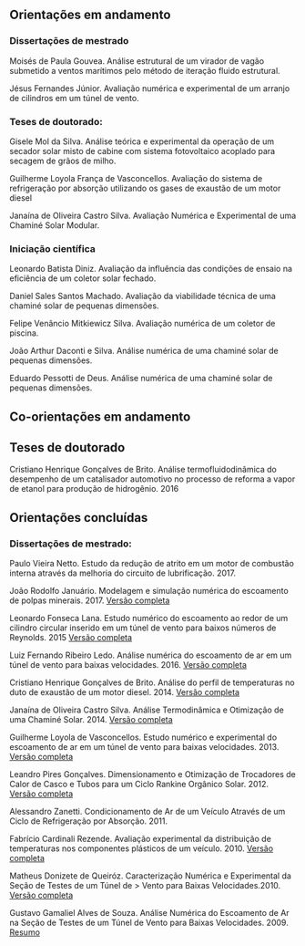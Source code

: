 ## **Orientações em andamento**

### Dissertações de mestrado

Moisés de Paula Gouvea. Análise estrutural de um virador de vagão submetido a ventos marítimos pelo método de iteração fluido estrutural. 

Jésus Fernandes Júnior. Avaliação numérica e experimental de um arranjo de cilindros em um túnel de vento. 

### Teses de doutorado:

Gisele Mol da Silva. Análise teórica e experimental da operação de um secador solar misto de cabine com sistema fotovoltaico acoplado para secagem de grãos de milho.

Guilherme Loyola França de Vasconcellos. Avaliação do sistema de refrigeração por absorção utilizando os gases de exaustão de um motor diesel

Janaína de Oliveira Castro Silva. Avaliação Numérica e Experimental de uma Chaminé Solar Modular.

### Iniciação científica

Leonardo Batista Diniz. Avaliação da influência das condições de ensaio na eficiência de um coletor solar fechado.

Daniel Sales Santos Machado. Avaliação da viabilidade técnica de uma chaminé solar de pequenas dimensões.

Felipe Venâncio Mitkiewicz Silva. Avaliação numérica de um coletor de piscina. 

João Arthur Daconti e Silva. Análise numérica de uma chaminé solar de pequenas dimensões.

Eduardo Pessotti de Deus. Análise numérica de uma chaminé solar de pequenas dimensões.

## **Co-orientações em andamento**

## Teses de doutorado

Cristiano Henrique Gonçalves de Brito. Análise termofluidodinâmica do desempenho de um catalisador automotivo no processo de reforma a vapor de etanol para produção de hidrogênio. 2016


## **Orientações concluídas**

### Dissertações de mestrado:

Paulo Vieira Netto. Estudo da redução de atrito em um motor de combustão interna através da melhoria do circuito de lubrificação. 2017.

João Rodolfo Januário. Modelagem e simulação numérica do escoamento de polpas minerais. 2017. 
[Versão completa](http://www.biblioteca.pucminas.br/teses/EngMecanica_JanuarioJR_1.pdf)

Leonardo Fonseca Lana. Estudo numérico do escoamento ao redor de um cilindro circular inserido em um túnel de vento para baixos números de Reynolds. 2015
[Versão completa](http://www.biblioteca.pucminas.br/teses/EngMecanica_LanaLF_1.pdf)

Luiz Fernando Ribeiro Ledo. Análise numérica do escoamento de ar em um túnel de vento para baixas velocidades. 2016. 
[Versão completa](http://www.biblioteca.pucminas.br/teses/EngMecanica_LedoLFR_1r.pdf)

Cristiano Henrique Gonçalves de Brito. Análise do perfil de temperaturas no duto de exaustão de um motor diesel. 2014. 
[Versão completa](http://www.biblioteca.pucminas.br/teses/EngMecanica_BritoCHG_1.pdf)

Janaína de Oliveira Castro Silva. Análise Termodinâmica e Otimização de uma Chaminé Solar. 2014. 
[Versão completa](http://www.biblioteca.pucminas.br/teses/EngMecanica_SilvaJOC_1.pdf)

Guilherme Loyola de Vasconcellos. Estudo numérico e experimental do escoamento de ar em um túnel de vento para baixas velocidades. 2013.
[Versão completa](http://www.biblioteca.pucminas.br/teses/EngMecanica_VasconcellosGLF_1.pdf)

Leandro Pires Gonçalves. Dimensionamento e Otimização de Trocadores de Calor de Casco e Tubos para um Ciclo Rankine Orgânico Solar. 2012. 
[Versão completa](http://www.biblioteca.pucminas.br/teses/EngMecanica_GonçalvesLP_1.pdf)

Alessandro Zanetti. Condicionamento de Ar de um Veículo Através de um Ciclo de Refrigeração por Absorção. 2011. 

Fabrício Cardinali Rezende. Avaliação experimental da distribuição de temperaturas nos componentes plásticos de um veículo. 2010. 
[Versão completa](http://www.biblioteca.pucminas.br/teses/EngMecanica_RezendeFC_1.pdf)

Matheus Donizete de Queiróz. Caracterização Numérica e Experimental da Seção de Testes de um Túnel de > Vento para Baixas Velocidades.2010. 
[Versão completa](http://www.biblioteca.pucminas.br/teses/EngMecanica_QueirozMD_1.pdf)

Gustavo Gamaliel Alves de Souza. Análise Numérica do Escoamento de Ar na Seção de Testes de um Túnel de Vento para Baixas Velocidades. 2009. 
[Resumo](http://www.biblioteca.pucminas.br/teses/EngMecanica_SouzaGG_1r.pdf)

